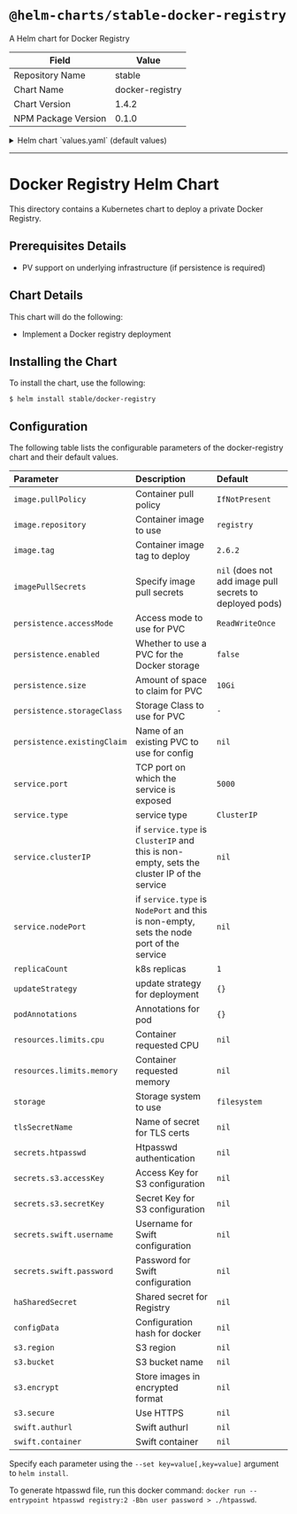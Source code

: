 # `@helm-charts/stable-docker-registry`

A Helm chart for Docker Registry

| Field               | Value           |
| ------------------- | --------------- |
| Repository Name     | stable          |
| Chart Name          | docker-registry |
| Chart Version       | 1.4.2           |
| NPM Package Version | 0.1.0           |

<details>

<summary>Helm chart `values.yaml` (default values)</summary>

```yaml
# Default values for docker-registry.
# This is a YAML-formatted file.
# Declare variables to be passed into your templates.
replicaCount: 1

updateStrategy:
  # type: RollingUpdate
  # rollingUpdate:
  #   maxSurge: 1
  #   maxUnavailable: 0

podAnnotations: {}

image:
  repository: registry
  tag: 2.6.2
  pullPolicy: IfNotPresent
# imagePullSecrets:
# - docker
service:
  name: registry
  type: ClusterIP
  # clusterIP:
  port: 5000
  # nodePort:
  annotations: {}
  # foo.io/bar: "true"
ingress:
  enabled: false
  path: /
  # Used to create an Ingress record.
  hosts:
    - chart-example.local
  annotations:
    # kubernetes.io/ingress.class: nginx
    # kubernetes.io/tls-acme: "true"
  tls:
    # Secrets must be manually created in the namespace.
    # - secretName: chart-example-tls
    #   hosts:
    #     - chart-example.local
resources:
  {}
  # We usually recommend not to specify default resources and to leave this as a conscious
  # choice for the user. This also increases chances charts run on environments with little
  # resources, such as Minikube. If you do want to specify resources, uncomment the following
  # lines, adjust them as necessary, and remove the curly braces after 'resources:'.
  # limits:
  #  cpu: 100m
  #  memory: 128Mi
  # requests:
  #  cpu: 100m
  #  memory: 128Mi
persistence:
  accessMode: 'ReadWriteOnce'
  enabled: false
  size: 10Gi
  # storageClass: '-'

# set the type of filesystem to use: filesystem, s3
storage: filesystem

# Set this to name of secret for tls certs
# tlsSecretName: registry.docker.example.com
secrets:
  haSharedSecret: ''
  htpasswd: ''
# Secrets for S3 access and secret keys
#   s3:
#     accessKey: ""
#     secretKey: ""
# Secrets for Swift username and password
#   swift:
#     username: ""
#     password: ""

# Options for s3 storage type:
# s3:
#  region: us-east-1
#  bucket: my-bucket
#  encrypt: false
#  secure: true

# Options for swift storage type:
# swift:
#  authurl: http://swift.example.com/
#  container: my-container

configData:
  version: 0.1
  log:
    fields:
      service: registry
  storage:
    cache:
      blobdescriptor: inmemory
  http:
    addr: :5000
    headers:
      X-Content-Type-Options: [nosniff]
  health:
    storagedriver:
      enabled: true
      interval: 10s
      threshold: 3
```

</details>

---

# Docker Registry Helm Chart

This directory contains a Kubernetes chart to deploy a private Docker Registry.

## Prerequisites Details

- PV support on underlying infrastructure (if persistence is required)

## Chart Details

This chart will do the following:

- Implement a Docker registry deployment

## Installing the Chart

To install the chart, use the following:

```console
$ helm install stable/docker-registry
```

## Configuration

The following table lists the configurable parameters of the docker-registry chart and
their default values.

| Parameter                   | Description                                                                                | Default                                                  |
| :-------------------------- | :----------------------------------------------------------------------------------------- | :------------------------------------------------------- |
| `image.pullPolicy`          | Container pull policy                                                                      | `IfNotPresent`                                           |
| `image.repository`          | Container image to use                                                                     | `registry`                                               |
| `image.tag`                 | Container image tag to deploy                                                              | `2.6.2`                                                  |
| `imagePullSecrets`          | Specify image pull secrets                                                                 | `nil` (does not add image pull secrets to deployed pods) |
| `persistence.accessMode`    | Access mode to use for PVC                                                                 | `ReadWriteOnce`                                          |
| `persistence.enabled`       | Whether to use a PVC for the Docker storage                                                | `false`                                                  |
| `persistence.size`          | Amount of space to claim for PVC                                                           | `10Gi`                                                   |
| `persistence.storageClass`  | Storage Class to use for PVC                                                               | `-`                                                      |
| `persistence.existingClaim` | Name of an existing PVC to use for config                                                  | `nil`                                                    |
| `service.port`              | TCP port on which the service is exposed                                                   | `5000`                                                   |
| `service.type`              | service type                                                                               | `ClusterIP`                                              |
| `service.clusterIP`         | if `service.type` is `ClusterIP` and this is non-empty, sets the cluster IP of the service | `nil`                                                    |
| `service.nodePort`          | if `service.type` is `NodePort` and this is non-empty, sets the node port of the service   | `nil`                                                    |
| `replicaCount`              | k8s replicas                                                                               | `1`                                                      |
| `updateStrategy`            | update strategy for deployment                                                             | `{}`                                                     |
| `podAnnotations`            | Annotations for pod                                                                        | `{}`                                                     |
| `resources.limits.cpu`      | Container requested CPU                                                                    | `nil`                                                    |
| `resources.limits.memory`   | Container requested memory                                                                 | `nil`                                                    |
| `storage`                   | Storage system to use                                                                      | `filesystem`                                             |
| `tlsSecretName`             | Name of secret for TLS certs                                                               | `nil`                                                    |
| `secrets.htpasswd`          | Htpasswd authentication                                                                    | `nil`                                                    |
| `secrets.s3.accessKey`      | Access Key for S3 configuration                                                            | `nil`                                                    |
| `secrets.s3.secretKey`      | Secret Key for S3 configuration                                                            | `nil`                                                    |
| `secrets.swift.username`    | Username for Swift configuration                                                           | `nil`                                                    |
| `secrets.swift.password`    | Password for Swift configuration                                                           | `nil`                                                    |
| `haSharedSecret`            | Shared secret for Registry                                                                 | `nil`                                                    |
| `configData`                | Configuration hash for docker                                                              | `nil`                                                    |
| `s3.region`                 | S3 region                                                                                  | `nil`                                                    |
| `s3.bucket`                 | S3 bucket name                                                                             | `nil`                                                    |
| `s3.encrypt`                | Store images in encrypted format                                                           | `nil`                                                    |
| `s3.secure`                 | Use HTTPS                                                                                  | `nil`                                                    |
| `swift.authurl`             | Swift authurl                                                                              | `nil`                                                    |
| `swift.container`           | Swift container                                                                            | `nil`                                                    |

Specify each parameter using the `--set key=value[,key=value]` argument to
`helm install`.

To generate htpasswd file, run this docker command:
`docker run --entrypoint htpasswd registry:2 -Bbn user password > ./htpasswd`.
